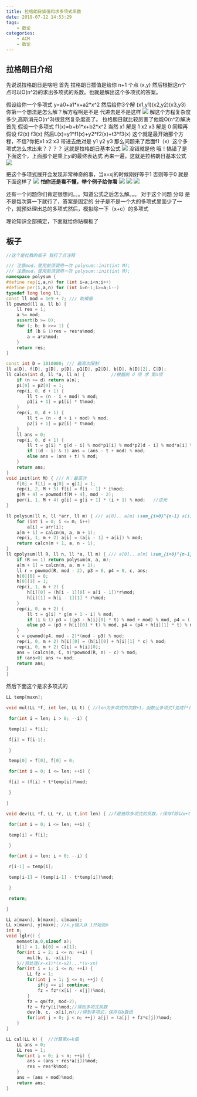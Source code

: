 ```yaml
---
title: 拉格朗日插值和求多项式系数
date: 2019-07-12 14:53:29
tags:
    - 数论
categories:
    - ACM
    - 数论
---
```

## 拉格朗日介绍
先说说拉格朗日是啥吧
首先 拉格朗日插值是给你 n+1 个点 (x,y) 然后根据这n个点可以O(n^2)的求出多项式的系数。也就是解出这个多项式的答案。

假设给你一个多项式
y=a0+a1\*x+a2\*x^2
然后给你3个解 (x1,y1)(x2,y2)(x3,y3)你第一个想法是怎么解？解方程啊是不是
代进去是不是这样
![](https://i.loli.net/2019/07/12/5d2831d447df780790.png)
解这个方程复杂度多少,高斯消元O(n^3)很显然复杂度高了。
拉格朗日就比较厉害了他能O(n^2)解决
首先 假设一个多项式
f1(x)=b+b1\*x+b2\*x^2
当然 x1 解是 1 x2 x3 解是 0
同理再假设 f2(x) f3(x)
然后L(x)=y1\*f1(x)+y2\*f2(x)+t3\*f3(x) 这个就是最开始那个方程，不信?你把x1 x2 x3 带进去绝对是 y1 y2 y3
那么问题来了后面f1（x）这个多项式怎么求出来？？？？
这就是拉格朗日基本公式
![](https://i.loli.net/2019/07/12/5d28412d7a5c556648.png)
没错就是他
哦！搞错了是下面这个，上面那个是乘上yi的最终表达式
再来一遍，这就是拉格朗日基本公式
![](https://i.loli.net/2019/07/12/5d2833f07307656031.png)


把这个多项式展开会发现非常神奇的事，当x=xj的时候刚好等于1 否则等于0
就是下面这样了
![](https://i.loli.net/2019/07/12/5d2834750e9c572305.png)
**怕你还是看不懂，举个例子给你看**
![](https://i.loli.net/2019/07/12/5d2834fc6247382062.png)
![](https://i.loli.net/2019/07/12/5d28350bac52b59310.png)
![](https://i.loli.net/2019/07/12/5d283519889e246904.png)

还有一个问题你们肯定很想问。。。知道公式之后怎么解。。。
对于这个问题
分母 是不是每次算一下就行了，答案是固定的
分子是不是一个大的多项式里面少了一个，就预处理出总的多项式然后，模拟除一下（x+c）的多项式

理论知识全部搞定，下面就给你贴模板了
## 板子
```C++
//这个是杜教的板子 我打了点注释

/// 注意mod，使用前须调用一次 polysum::init(int M);
/// 注意mod，使用前须调用一次 polysum::init(int M);
namespace polysum {
#define rep(i,a,n) for (int i=a;i<n;i++)
#define per(i,a,n) for (int i=n-1;i>=a;i--)
typedef long long ll;
const ll mod = 1e9 + 7; /// 取模值
ll powmod(ll a, ll b) {
    ll res = 1;
    a %= mod;
    assert(b >= 0);
    for (; b; b >>= 1) {
        if (b & 1)res = res*a%mod;
        a = a*a%mod;
    }
    return res;
}

const int D = 1010000; /// 最高次限制
ll a[D], f[D], g[D], p[D], p1[D], p2[D], b[D], h[D][2], C[D];
ll calcn(int d, ll *a, ll n) {          //根据前 d 项 求 第n项
    if (n <= d) return a[n];
    p1[0] = p2[0] = 1;
    rep(i, 0, d + 1) {
        ll t = (n - i + mod) % mod;
        p1[i + 1] = p1[i] * t%mod;
    }
    rep(i, 0, d + 1) {
        ll t = (n - d + i + mod) % mod;
        p2[i + 1] = p2[i] * t%mod;
    }
    ll ans = 0;
    rep(i, 0, d + 1) {
        ll t = g[i] * g[d - i] % mod*p1[i] % mod*p2[d - i] % mod*a[i] % mod;
        if ((d - i) & 1) ans = (ans - t + mod) % mod;
        else ans = (ans + t) % mod;
    }
    return ans;
}
void init(int M) { /// M：最高次
    f[0] = f[1] = g[0] = g[1] = 1;
    rep(i, 2, M + 5) f[i] = f[i - 1] * i%mod;
    g[M + 4] = powmod(f[M + 4], mod - 2);
    per(i, 1, M + 4) g[i] = g[i + 1] * (i + 1) % mod;   //逆元
}

ll polysum(ll n, ll *arr, ll m) { /// a[0].. a[m] \sum_{i=0}^{n-1} a[i]
    for (int i = 0; i <= m; i++)
        a[i] = arr[i];
    a[m + 1] = calcn(m, a, m + 1);
    rep(i, 1, m + 2) a[i] = (a[i - 1] + a[i]) % mod;
    return calcn(m + 1, a, n - 1);
}
ll qpolysum(ll R, ll n, ll *a, ll m) { /// a[0].. a[m] \sum_{i=0}^{n-1} a[i]*R^i
    if (R == 1) return polysum(n, a, m);
    a[m + 1] = calcn(m, a, m + 1);
    ll r = powmod(R, mod - 2), p3 = 0, p4 = 0, c, ans;
    h[0][0] = 0;
    h[0][1] = 1;
    rep(i, 1, m + 2) {
        h[i][0] = (h[i - 1][0] + a[i - 1])*r%mod;
        h[i][1] = h[i - 1][1] * r%mod;
    }
    rep(i, 0, m + 2) {
        ll t = g[i] * g[m + 1 - i] % mod;
        if (i & 1) p3 = ((p3 - h[i][0] * t) % mod + mod) % mod, p4 = ((p4 - h[i][1] * t) % mod + mod) % mod;
        else p3 = (p3 + h[i][0] * t) % mod, p4 = (p4 + h[i][1] * t) % mod;
    }
    c = powmod(p4, mod - 2)*(mod - p3) % mod;
    rep(i, 0, m + 2) h[i][0] = (h[i][0] + h[i][1] * c) % mod;
    rep(i, 0, m + 2) C[i] = h[i][0];
    ans = (calcn(m, C, n)*powmod(R, n) - c) % mod;
    if (ans<0) ans += mod;
    return ans;
}
}
```

然后下面这个是求多项式的
```C++
LL temp[maxn];

void mul(LL *f, int len, LL t) { //len为多项式的次数+1，函数让多项式f变成f*(x+t)

 for(int i = len; i > 0; --i) {

 temp[i] = f[i];

 f[i] = f[i-1];

 }

 temp[0] = f[0], f[0] = 0;

 for(int i = 0; i <= len; ++i) {

 f[i] = (f[i] + t*temp[i])%mod;

 }

}

void dev(LL *f, LL *r, LL t,int len) { //f是被除多项式的系数，r保存f除以x+t的结果 len是最高次项

 for(int i = 0; i <= len; ++i) {

 temp[i] = f[i];

 }

 for(int i = len; i > 0; --i) {

 r[i-1] = temp[i];

 temp[i-1] = (temp[i-1] - t*temp[i])%mod;

 }

 return;

}

LL a[maxn], b[maxn], c[maxn];
LL x[maxn], y[maxn]; //x,y输入从 1开始到n
int n;
void lglr() {
    memset(a,0,sizeof a);
    b[1] = 1, b[0] = -x[1];
    for(int i = 2; i <= n; ++i) {
        mul(b, i, -x[i]);
    }//预处理(x-x1)*(x-x2)...*(x-xn)
    for(int i = 1; i <= n; ++i) {
        LL fz = 1;
        for(int j = 1; j <= n; ++j) {
            if(j == i) continue;
            fz = fz*(x[i] - x[j])%mod;
        }
        fz = qm(fz, mod-2);
        fz = fz*y[i]%mod;//得到多项式系数
        dev(b, c, -x[i],n);//得到多项式，保存在b数组
        for(int j = 0; j < n; ++j) a[j] = (a[j] + fz*c[j])%mod;
    }
}

LL cal(LL k) {  //计算第x=k值
    LL ans = 0;
    LL res = 1;
    for(int i = 0; i < n; ++i) {
        ans = (ans + res*a[i])%mod;
        res = res*k%mod;
    }
    ans = (ans + mod)%mod;
    return ans;
}
```